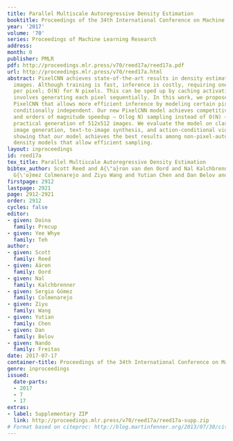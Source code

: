 ```yaml
---
title: Parallel Multiscale Autoregressive Density Estimation
booktitle: Proceedings of the 34th International Conference on Machine Learning
year: '2017'
volume: '70'
series: Proceedings of Machine Learning Research
address: 
month: 0
publisher: PMLR
pdf: http://proceedings.mlr.press/v70/reed17a/reed17a.pdf
url: http://proceedings.mlr.press/v70/reed17a.html
abstract: PixelCNN achieves state-of-the-art results in density estimation for natural
  images. Although training is fast, inference is costly, requiring one network evaluation
  per pixel; O(N) for N pixels. This can be sped up by caching activations, but still
  involves generating each pixel sequentially. In this work, we propose a parallelized
  PixelCNN that allows more efficient inference by modeling certain pixel groups as
  conditionally independent. Our new PixelCNN model achieves competitive density estimation
  and orders of magnitude speedup – O(log N) sampling instead of O(N) – enabling the
  practical generation of 512x512 images. We evaluate the model on class-conditional
  image generation, text-to-image synthesis, and action-conditional video generation,
  showing that our model achieves the best results among non-pixel-autoregressive
  density models that allow efficient sampling.
layout: inproceedings
id: reed17a
tex_title: Parallel Multiscale Autoregressive Density Estimation
bibtex_author: Scott Reed and A{\"a}ron van den Oord and Nal Kalchbrenner and Sergio
  G{\'o}mez Colmenarejo and Ziyu Wang and Yutian Chen and Dan Belov and Nando de Freitas
firstpage: 2912
lastpage: 2921
page: 2912-2921
order: 2912
cycles: false
editor:
- given: Doina
  family: Precup
- given: Yee Whye
  family: Teh
author:
- given: Scott
  family: Reed
- given: Aäron
  family: Oord
- given: Nal
  family: Kalchbrenner
- given: Sergio Gómez
  family: Colmenarejo
- given: Ziyu
  family: Wang
- given: Yutian
  family: Chen
- given: Dan
  family: Belov
- given: Nando
  family: Freitas
date: 2017-07-17
container-title: Proceedings of the 34th International Conference on Machine Learning
genre: inproceedings
issued:
  date-parts:
  - 2017
  - 7
  - 17
extras:
- label: Supplementary ZIP
  link: http://proceedings.mlr.press/v70/reed17a/reed17a-supp.zip
# Format based on citeproc: http://blog.martinfenner.org/2013/07/30/citeproc-yaml-for-bibliographies/
---
```

